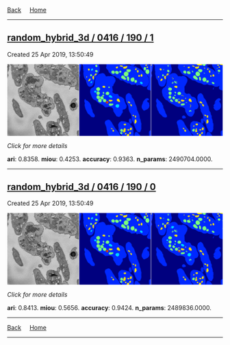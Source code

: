 
[Back](..)&nbsp;&nbsp;&nbsp;&nbsp;&nbsp;[Home](https://leapmanlab.github.io/snapshots)

---

<div class="summary"><a href="1"><h2>random_hybrid_3d / 0416 / 190 / 1</h2></a><p>Created 25 Apr 2019, 13:50:49
</p><a href="1"><img src="1/media/summary.png" align="center"></a><p>
<i>Click for more details</i>
</p></div>

**ari**: 0.8358. **miou**: 0.4253. **accuracy**: 0.9363. **n_params**: 2490704.0000. 

---

<div class="summary"><a href="0"><h2>random_hybrid_3d / 0416 / 190 / 0</h2></a><p>Created 25 Apr 2019, 13:50:49
</p><a href="0"><img src="0/media/summary.png" align="center"></a><p>
<i>Click for more details</i>
</p></div>

**ari**: 0.8413. **miou**: 0.5656. **accuracy**: 0.9424. **n_params**: 2489836.0000. 

---

[Back](..)&nbsp;&nbsp;&nbsp;&nbsp;&nbsp;[Home](https://leapmanlab.github.io/snapshots)

---